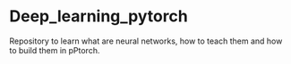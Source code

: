 # Deep_learning_pytorch
Repository to learn what are neural networks, how to teach them and how to build them in pPtorch.
